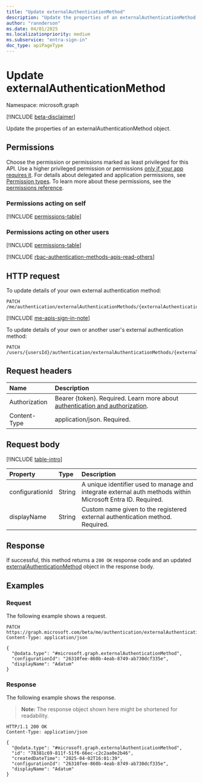 ```yaml
---
title: "Update externalAuthenticationMethod"
description: "Update the properties of an externalAuthenticationMethod object."
author: "rannderson"
ms.date: 04/01/2025
ms.localizationpriority: medium
ms.subservice: "entra-sign-in"
doc_type: apiPageType
---
```


# Update externalAuthenticationMethod

Namespace: microsoft.graph

[!INCLUDE [beta-disclaimer](../../includes/beta-disclaimer.md)]

Update the properties of an externalAuthenticationMethod object.

## Permissions

Choose the permission or permissions marked as least privileged for this API. Use a higher privileged permission or permissions [only if your app requires it](/graph/permissions-overview#best-practices-for-using-microsoft-graph-permissions). For details about delegated and application permissions, see [Permission types](/graph/permissions-overview#permission-types). To learn more about these permissions, see the [permissions reference](/graph/permissions-reference).

### Permissions acting on self
<!-- {
  "blockType": "permissions",
  "name": "externalauthenticationmethod-update-permissions"
}
-->
[!INCLUDE [permissions-table](../includes/permissions/externalauthenticationmethod-update-permissions.md)]

### Permissions acting on other users

<!-- {
  "blockType": "permissions",
  "name": "externalauthenticationmethod-update-permissions"
}
-->
[!INCLUDE [permissions-table](../includes/permissions/externalauthenticationmethod-update-permissions.md)]

[!INCLUDE [rbac-authentication-methods-apis-read-others](../includes/rbac-for-apis/rbac-authentication-methods-apis-read-others.md)]

## HTTP request

To update details of your own external authentication method:
<!-- { "blockType": "ignored" } -->
``` http
PATCH /me/authentication/externalAuthenticationMethods/{externalAuthenticationMethodId}
```

[!INCLUDE [me-apis-sign-in-note](../includes/me-apis-sign-in-note.md)]

To update details of your own or another user's external authentication method:
<!-- { "blockType": "ignored" } -->
``` http
PATCH /users/{usersId}/authentication/externalAuthenticationMethods/{externalAuthenticationMethodId}
```

## Request headers

|Name|Description|
|:---|:---|
|Authorization|Bearer {token}. Required. Learn more about [authentication and authorization](/graph/auth/auth-concepts).|
|Content-Type|application/json. Required.|

## Request body

[!INCLUDE [table-intro](../../includes/update-property-table-intro.md)]

|Property|Type|Description|
|:---|:---|:---|
|configurationId|String|A unique identifier used to manage and integrate external auth methods within Microsoft Entra ID. Required.|
|displayName|String|Custom name given to the registered external authentication method. Required.|

## Response

If successful, this method returns a `200 OK` response code and an updated [externalAuthenticationMethod](../resources/externalauthenticationmethod.md) object in the response body.

## Examples

### Request

The following example shows a request.
<!-- {
  "blockType": "request",
  "name": "update_externalauthenticationmethod"
}
-->
``` http
PATCH https://graph.microsoft.com/beta/me/authentication/externalAuthenticationMethods/{externalAuthenticationMethodId}
Content-Type: application/json

{
  "@odata.type": "#microsoft.graph.externalAuthenticationMethod",
  "configurationId": "26310fee-860b-4eab-8749-ab730dcf335e",
  "displayName": "Adatum"
}
```


### Response

The following example shows the response.
>**Note:** The response object shown here might be shortened for readability.
<!-- {
  "blockType": "response",
  "truncated": true,
}
-->
``` http
HTTP/1.1 200 OK
Content-Type: application/json

{
  "@odata.type": "#microsoft.graph.externalAuthenticationMethod",
  "id": "78381c69-811f-51f6-66ec-c2c2aa0e2b46",
  "createdDateTime": "2025-04-02T16:01:39",
  "configurationId": "26310fee-860b-4eab-8749-ab730dcf335e",
  "displayName": "Adatum"
}
```

